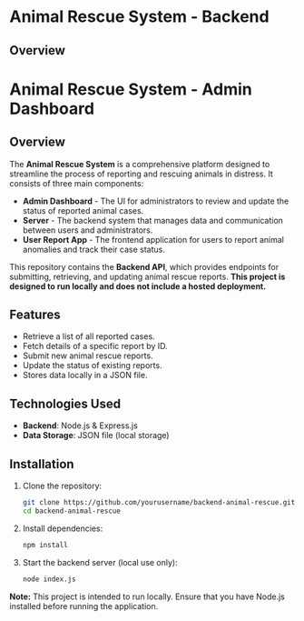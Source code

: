 # Animal Rescue System - Backend

## Overview
# Animal Rescue System - Admin Dashboard

## Overview
The **Animal Rescue System** is a comprehensive platform designed to streamline the process of reporting and rescuing animals in distress. It consists of three main components:
- **Admin Dashboard** - The UI for administrators to review and update the status of reported animal cases.
- **Server** - The backend system that manages data and communication between users and administrators.
- **User Report App** - The frontend application for users to report animal anomalies and track their case status.

This repository contains the **Backend API**, which provides endpoints for submitting, retrieving, and updating animal rescue reports. **This project is designed to run locally and does not include a hosted deployment.**

## Features
- Retrieve a list of all reported cases.
- Fetch details of a specific report by ID.
- Submit new animal rescue reports.
- Update the status of existing reports.
- Stores data locally in a JSON file.

## Technologies Used
- **Backend**: Node.js & Express.js
- **Data Storage**: JSON file (local storage)

## Installation
1. Clone the repository:
   ```sh
   git clone https://github.com/yourusername/backend-animal-rescue.git
   cd backend-animal-rescue
   ```
2. Install dependencies:
   ```sh
   npm install
   ```
3. Start the backend server (local use only):
   ```sh
   node index.js
   ```

**Note:** This project is intended to run locally. Ensure that you have Node.js installed before running the application.


